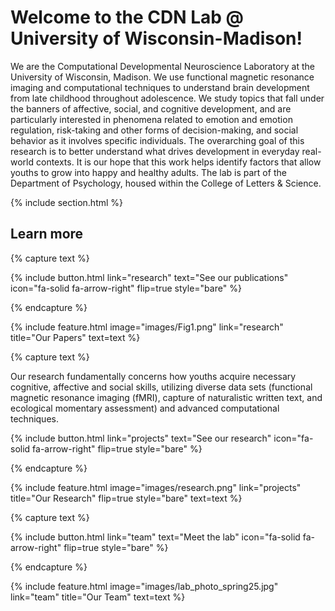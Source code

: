 ---
---

# Welcome to the CDN Lab @ University of Wisconsin-Madison! 
We are the Computational Developmental Neuroscience Laboratory at the University of Wisconsin, Madison. We use functional magnetic resonance imaging and computational techniques to understand brain development from late childhood throughout adolescence. We study topics that fall under the banners of affective, social, and cognitive development, and are particularly interested in phenomena related to emotion and emotion regulation, risk-taking and other forms of decision-making, and social behavior as it involves specific individuals. The overarching goal of this research is to better understand what drives development in everyday real-world contexts. It is our hope that this work helps identify factors that allow youths to grow into happy and healthy adults. The lab is part of the Department of Psychology, housed within the College of Letters & Science.

{% include section.html %}

## Learn more

{% capture text %}

{%
  include button.html
  link="research"
  text="See our publications"
  icon="fa-solid fa-arrow-right"
  flip=true
  style="bare"
%}

{% endcapture %}

{%
  include feature.html
  image="images/Fig1.png"
  link="research"
  title="Our Papers"
  text=text
%}

{% capture text %}

Our research fundamentally concerns how youths acquire necessary cognitive, affective and social skills, utilizing diverse data sets (functional magnetic resonance imaging (fMRI), capture of naturalistic written text, and ecological momentary assessment) and advanced computational techniques. 

{%
  include button.html
  link="projects"
  text="See our research"
  icon="fa-solid fa-arrow-right"
  flip=true
  style="bare"
%}

{% endcapture %}

{%
  include feature.html
  image="images/research.png"
  link="projects"
  title="Our Research"
  flip=true
  style="bare"
  text=text
%}

{% capture text %}

{%
  include button.html
  link="team"
  text="Meet the lab"
  icon="fa-solid fa-arrow-right"
  flip=true
  style="bare"
%}

{% endcapture %}

{%
  include feature.html
  image="images/lab_photo_spring25.jpg"
  link="team"
  title="Our Team"
  text=text
%}
